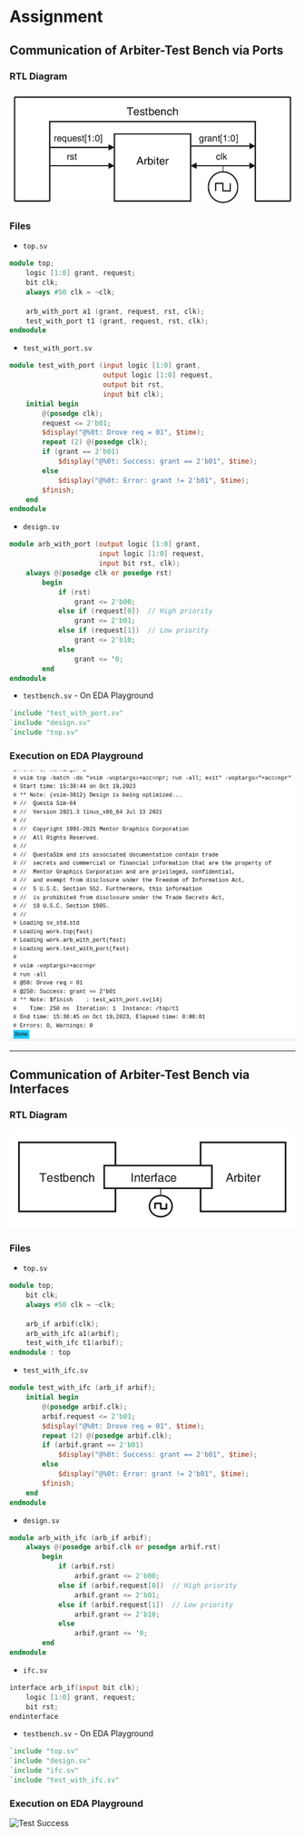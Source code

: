 # Assignment

## Communication of Arbiter-Test Bench via Ports

### RTL Diagram

![RTL Diagram](port_communication/RTL_Diagram.png)

### Files

- `top.sv`
```verilog
module top;
	logic [1:0] grant, request;
	bit clk;
	always #50 clk = ~clk;
	
	arb_with_port a1 (grant, request, rst, clk);
	test_with_port t1 (grant, request, rst, clk);
endmodule
```

- `test_with_port.sv`
```verilog
module test_with_port (input logic [1:0] grant,
					   output logic [1:0] request,
					   output bit rst,
					   input bit clk);
	initial begin
		@(posedge clk);
		request <= 2'b01;
		$display("@%0t: Drove req = 01", $time);
		repeat (2) @(posedge clk);
		if (grant == 2'b01)
			$display("@%0t: Success: grant == 2'b01", $time);
		else
			$display("@%0t: Error: grant != 2'b01", $time);
		$finish;
	end
endmodule
```

- `design.sv`
```verilog
module arb_with_port (output logic [1:0] grant,
					  input logic [1:0] request,
					  input bit rst, clk);
	always @(posedge clk or posedge rst)
		begin
			if (rst)
				grant <= 2'b00;
			else if (request[0])  // High priority
				grant <= 2'b01;
			else if (request[1])  // Low priority
				grant <= 2'b10;
			else
				grant <= '0;
		end
endmodule
```

- `testbench.sv` - On EDA Playground
```verilog
`include "test_with_port.sv"
`include "design.sv"
`include "top.sv"
```

### Execution on EDA Playground

![Test Success](port_communication/test_success2.png)

-----------------------------------------------------------------------------------------------------------------------------------------------
## Communication of Arbiter-Test Bench via Interfaces

### RTL Diagram

![RTL Diagram](interface_communication/RTL_Diagram.png)

### Files

- `top.sv`
```verilog
module top;
	bit clk;
	always #50 clk = ~clk;
	
	arb_if arbif(clk);
	arb_with_ifc a1(arbif);
	test_with_ifc t1(arbif);
endmodule : top
```

- `test_with_ifc.sv`
```verilog
module test_with_ifc (arb_if arbif);
	initial begin
		@(posedge arbif.clk);
		arbif.request <= 2'b01;
		$display("@%0t: Drove req = 01", $time);
		repeat (2) @(posedge arbif.clk);
		if (arbif.grant == 2'b01)
			$display("@%0t: Success: grant == 2'b01", $time);
		else
			$display("@%0t: Error: grant != 2'b01", $time);
		$finish;
	end
endmodule
```

- `design.sv`
```verilog
module arb_with_ifc (arb_if arbif);
	always @(posedge arbif.clk or posedge arbif.rst)
		begin
			if (arbif.rst)
				arbif.grant <= 2'b00;
			else if (arbif.request[0])  // High priority
				arbif.grant <= 2'b01;
			else if (arbif.request[1])  // Low priority
				arbif.grant <= 2'b10;
			else
				arbif.grant <= '0;
		end
endmodule
```

- `ifc.sv`
```verilog
interface arb_if(input bit clk);
	logic [1:0] grant, request;
	bit rst;
endinterface
```

- `testbench.sv` - On EDA Playground
```verilog
`include "top.sv"
`include "design.sv"
`include "ifc.sv"
`include "test_with_ifc.sv"
```

### Execution on EDA Playground

![Test Success](interface_communication/test_success2.png)

